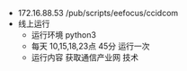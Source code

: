 * 172.16.88.53 /pub/scripts/eefocus/ccidcom
* 线上运行 
  * 运行环境 python3 
  * 每天 10,15,18,23点  45分 运行一次
  * 运行内容 获取通信产业网 技术

